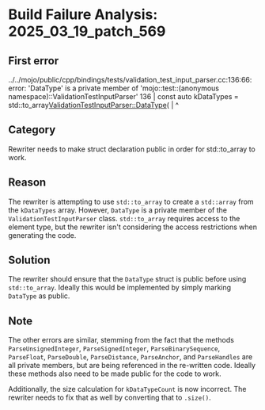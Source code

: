 # Build Failure Analysis: 2025_03_19_patch_569

## First error

../../mojo/public/cpp/bindings/tests/validation_test_input_parser.cc:136:66: error: 'DataType' is a private member of 'mojo::test::(anonymous namespace)::ValidationTestInputParser'
  136 | const auto kDataTypes = std::to_array<ValidationTestInputParser::DataType>(
      |                                                                  ^

## Category
Rewriter needs to make struct declaration public in order for std::to_array to work.

## Reason
The rewriter is attempting to use `std::to_array` to create a `std::array` from the `kDataTypes` array. However, `DataType` is a private member of the `ValidationTestInputParser` class.  `std::to_array` requires access to the element type, but the rewriter isn't considering the access restrictions when generating the code.

## Solution
The rewriter should ensure that the `DataType` struct is public before using `std::to_array`. Ideally this would be implemented by simply marking `DataType` as public.

## Note
The other errors are similar, stemming from the fact that the methods `ParseUnsignedInteger`, `ParseSignedInteger`, `ParseBinarySequence`, `ParseFloat`, `ParseDouble`, `ParseDistance`, `ParseAnchor`, and `ParseHandles` are all private members, but are being referenced in the re-written code. Ideally these methods also need to be made public for the code to work.

Additionally, the size calculation for `kDataTypeCount` is now incorrect. The rewriter needs to fix that as well by converting that to `.size()`.